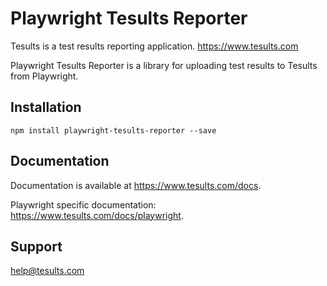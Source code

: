 # Playwright Tesults Reporter

Tesults is a test results reporting application. https://www.tesults.com

Playwright Tesults Reporter is a library for uploading test results to Tesults from Playwright.

## Installation

`npm install playwright-tesults-reporter --save`

## Documentation

Documentation is available at https://www.tesults.com/docs.

Playwright specific documentation: https://www.tesults.com/docs/playwright.

## Support

help@tesults.com
